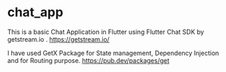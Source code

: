 # chat_app


This is a basic Chat Application in Flutter using Flutter Chat SDK by getstream.io .
https://getstream.io/

I have used GetX Package for State management, Dependency Injection and for Routing purpose.
https://pub.dev/packages/get

